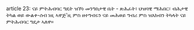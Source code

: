 article 23: ናይ ምትሕብባር ግዴት
ዝኾነ መንግስታዊ ቤት - ጽሕፈት፣ ህዝባዊ ማሕበር፣ ብሕታዊ ትካል ወይ ውልቀ-ሰብ ነዚ ኣዋጅ&#39;ዚ ምስ ዘተግብሩን ናይ መሕወይ ግብሪ ምስ ዝእክብን ትካላት ናይ ምትሕብባር ግዴታ ኣለዋ።
<ul>
</ul>